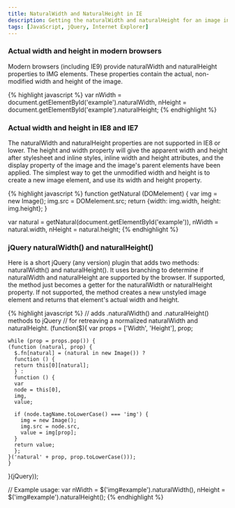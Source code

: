 ```yaml
---
title: NaturalWidth and NaturalHeight in IE
description: Getting the naturalWidth and naturalHeight for an image in any browser.
tags: [JavaScript, jQuery, Internet Explorer]
---
```


### Actual width and height in modern browsers

Modern browsers (including IE9) provide naturalWidth and naturalHeight properties to IMG elements.  These properties contain the actual, non-modified width and height of the image.

{% highlight javascript %}
  var 
  nWidth = document.getElementById('example').naturalWidth,
  nHeight = document.getElementById('example').naturalHeight;
{% endhighlight %}

### Actual width and height in IE8 and IE7

The naturalWidth and naturalHeight properties are not supported in IE8 or lower.  The height and width property will give the apparent width and height after stylesheet and inline styles, inline width and height attributes, and the display property of the image and the image's parent elements have been applied.  The simplest way to get the unmodified width and height is to create a new image element, and use its width and height property.

{% highlight javascript %}
  function getNatural (DOMelement) {
    var img = new Image();
    img.src = DOMelement.src;
    return {width: img.width, height: img.height};
  }

  var 
  natural = getNatural(document.getElementById('example')),
  nWidth = natural.width,
  nHeight = natural.height;
{% endhighlight %}

### jQuery naturalWidth() and naturalHeight()

Here is a short jQuery (any version) plugin that adds two methods: naturalWidth() and naturalHeight().  It uses branching to determine if naturalWidth and naturalHeight are supported by the browser.  If supported, the method just becomes a getter for the naturalWidth or naturalHeight property.  If not supported, the method creates a new unstyled image element and returns that element's actual width and height.

{% highlight javascript %}
  // adds .naturalWidth() and .naturalHeight() methods to jQuery
  // for retreaving a normalized naturalWidth and naturalHeight.
  (function($){
    var
    props = ['Width', 'Height'],
    prop;

    while (prop = props.pop()) {
    (function (natural, prop) {
      $.fn[natural] = (natural in new Image()) ? 
      function () {
      return this[0][natural];
      } : 
      function () {
      var 
      node = this[0],
      img,
      value;

      if (node.tagName.toLowerCase() === 'img') {
        img = new Image();
        img.src = node.src,
        value = img[prop];
      }
      return value;
      };
    }('natural' + prop, prop.toLowerCase()));
    }
  }(jQuery));

  // Example usage:
  var 
  nWidth = $('img#example').naturalWidth(),
  nHeight = $('img#example').naturalHeight();
{% endhighlight %}